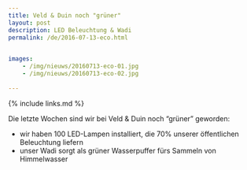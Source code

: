 ```yaml
---
title: Veld & Duin noch "grüner"
layout: post
description: LED Beleuchtung & Wadi
permalink: /de/2016-07-13-eco.html

    
images: 
    - /img/nieuws/20160713-eco-01.jpg
    - /img/nieuws/20160713-eco-02.jpg
    
---
```


{% include links.md %}

Die letzte Wochen sind wir bei Veld & Duin noch “grüner” geworden: 
- wir haben 100 LED-Lampen installiert, die 70% unserer öffentlichen Beleuchtung liefern
- unser Wadi sorgt als grüner Wasserpuffer fürs Sammeln von Himmelwasser



